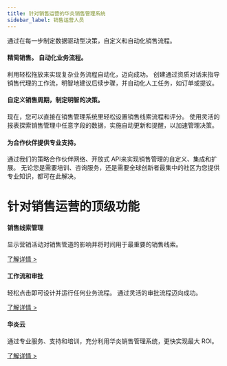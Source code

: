 ```yaml
---
title: 针对销售运营的华炎销售管理系统
sidebar_label: 销售运营人员
---
```


通过在每一步制定数据驱动型决策，自定义和自动化销售流程。

#### 精简销售。 自动化业务流程。

利用轻松拖放来实现复杂业务流程自动化，迈向成功。 创建通过资质对话来指导销售代理的工作流，明智地建议后续步骤，并自动化人工任务，如订单或提议。

#### 自定义销售周期，制定明智的决策。

现在，您可以直接在销售管理系统里轻松设置销售线索流程和评分。 使用灵活的报表探索销售管理中任意字段的数据，实施自动更新和提醒，以加速管理决策。

#### 为合作伙伴提供专业支持。

通过我们的策略合作伙伴网络、开放式 API来实现销售管理的自定义、集成和扩展。 无论您是需要培训、咨询服务，还是需要全球创新者最集中的社区为您提供专业知识，都可在此解决。

# 针对销售运营的顶级功能

#### 销售线索管理

显示营销活动对销售管道的影响并将时间用于最重要的销售线索。

[了解详情 >](/sales/clue)

#### 工作流和审批

轻松点击即可设计并运行任何业务流程。 通过灵活的审批流程迈向成功。

[了解详情 >](/sales/mobile_office)

#### 华炎云

通过专业服务、支持和培训，充分利用华炎销售管理系统，更快实现最大 ROI。

[了解详情 >]()